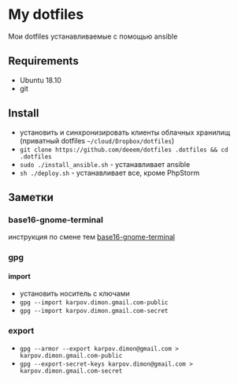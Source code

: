 # My dotfiles
Мои dotfiles устанавливаемые с помощью ansible

## Requirements
* Ubuntu 18.10
* git

## Install
* установить и синхронизировать клиенты облачных хранилищ (приватный dotfiles `~/cloud/Dropbox/dotfiles`)
* `git clone https://github.com/deeem/dotfiles .dotfiles && cd .dotfiles`
* `sudo ./install_ansible.sh` - устанавливает ansible
* `sh ./deploy.sh` - устанавливает все, кроме PhpStorm

## Заметки
### base16-gnome-terminal
инструкция по смене тем [base16-gnome-terminal](https://github.com/aaron-williamson/base16-gnome-terminal)

### gpg
#### import
* установить носитель с ключами
* `gpg --import karpov.dimon.gmail.com-public`
* `gpg --import karpov.dimon.gmail.com-secret`

### export
* `gpg --armor --export karpov.dimon@gmail.com > karpov.dimon.gmail.com-public`
* `gpg --export-secret-keys karpov.dimon@gmail.com > karpov.dimon.gmail.com-secret`
